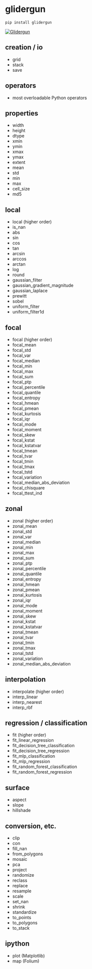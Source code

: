 # glidergun

```
pip install glidergun
```

[![Glidergun](https://img.youtube.com/vi/Am0krE5AJiU/0.jpg)](https://youtu.be/Am0krE5AJiU)

## creation / io
- grid
- stack
- save

## operators
- most overloadable Python operators

## properties
- width
- height
- dtype
- xmin
- ymin
- xmax
- ymax
- extent
- mean
- std
- min
- max
- cell_size
- md5

## local
- local (higher order)
- is_nan
- abs
- sin
- cos
- tan
- arcsin
- arccos
- arctan
- log
- round
- gaussian_filter
- gaussian_gradient_magnitude
- gaussian_laplace
- prewitt
- sobel
- uniform_filter
- uniform_filter1d

## focal
- focal (higher order)
- focal_mean
- focal_std
- focal_var
- focal_median
- focal_min
- focal_max
- focal_sum
- focal_ptp
- focal_percentile
- focal_quantile
- focal_entropy
- focal_hmean
- focal_pmean
- focal_kurtosis
- focal_iqr
- focal_mode
- focal_moment
- focal_skew
- focal_kstat
- focal_kstatvar
- focal_tmean
- focal_tvar
- focal_tmin
- focal_tmax
- focal_tstd
- focal_variation
- focal_median_abs_deviation
- focal_chisquare
- focal_ttest_ind

## zonal
- zonal (higher order)
- zonal_mean
- zonal_std
- zonal_var
- zonal_median
- zonal_min
- zonal_max
- zonal_sum
- zonal_ptp
- zonal_percentile
- zonal_quantile
- zonal_entropy
- zonal_hmean
- zonal_pmean
- zonal_kurtosis
- zonal_iqr
- zonal_mode
- zonal_moment
- zonal_skew
- zonal_kstat
- zonal_kstatvar
- zonal_tmean
- zonal_tvar
- zonal_tmin
- zonal_tmax
- zonal_tstd
- zonal_variation
- zonal_median_abs_deviation

## interpolation
- interpolate (higher order)
- interp_linear
- interp_nearest
- interp_rbf

## regression / classification
- fit (higher order)
- fit_linear_regression
- fit_decision_tree_classification
- fit_decision_tree_regression
- fit_mlp_classification
- fit_mlp_regression
- fit_random_forest_classification
- fit_random_forest_regression

## surface
- aspect
- slope
- hillshade

## conversion, etc.
- clip
- con
- fill_nan
- from_polygons
- mosaic
- pca
- project
- randomize
- reclass
- replace
- resample
- scale
- set_nan
- shrink
- standardize
- to_points
- to_polygons
- to_stack

## ipython
- plot (Matplotlib)
- map (Folium)
